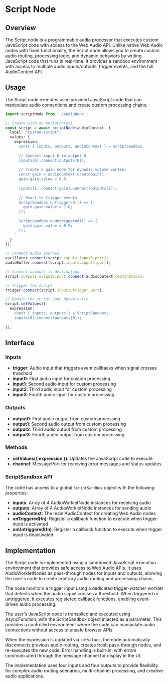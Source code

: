 # Script Node

## Overview

The Script node is a programmable audio processor that executes custom JavaScript code with access to the Web Audio API. Unlike native Web Audio nodes with fixed functionality, the Script node allows you to create custom audio routing, processing logic, and dynamic behaviors by writing JavaScript code that runs in real-time. It provides a sandbox environment with access to multiple audio inputs/outputs, trigger events, and the full AudioContext API.

## Usage

The Script node executes user-provided JavaScript code that can manipulate audio connections and create custom processing chains.

```typescript
import scriptNode from './audioNode';

// Create with an AudioContext
const script = await scriptNode(audioContext, {
  label: "custom-script",
  values: {
    expression: `
      const { inputs, outputs, audioContext } = ScriptSandbox;
      
      // Connect input 0 to output 0
      inputs[0].connect(outputs[0]);
      
      // Create a gain node for dynamic volume control
      const gain = audioContext.createGain();
      gain.gain.value = 0.5;
      
      inputs[1].connect(gain).connect(outputs[1]);
      
      // React to trigger events
      ScriptSandbox.onTriggered(() => {
        gain.gain.value = 1.0;
      });
      
      ScriptSandbox.onUntriggered(() => {
        gain.gain.value = 0.5;
      });
    `
  }
});

// Connect audio sources
oscillator.connect(script.inputs.input0.port);
audioBuffer.connect(script.inputs.input1.port);

// Connect outputs to destination
script.outputs.output0.port.connect(audioContext.destination);

// Trigger the script
trigger.connect(script.inputs.trigger.port);

// Update the script code dynamically
script.setValues({
  expression: `
    const { inputs, outputs } = ScriptSandbox;
    inputs[0].connect(outputs[0]);
  `
});
```

## Interface

### Inputs

- **trigger**: Audio input that triggers event callbacks when signal crosses threshold
- **input0**: First audio input for custom processing
- **input1**: Second audio input for custom processing
- **input2**: Third audio input for custom processing
- **input3**: Fourth audio input for custom processing

### Outputs

- **output0**: First audio output from custom processing
- **output1**: Second audio output from custom processing
- **output2**: Third audio output from custom processing
- **output3**: Fourth audio output from custom processing

### Methods

- **setValues({ expression })**: Updates the JavaScript code to execute
- **channel**: MessagePort for receiving error messages and status updates

### ScriptSandbox API

The code has access to a global `ScriptSandbox` object with the following properties:

- **inputs**: Array of 4 AudioWorkletNode instances for receiving audio
- **outputs**: Array of 4 AudioWorkletNode instances for sending audio
- **audioContext**: The main AudioContext for creating Web Audio nodes
- **onTriggered(fn)**: Register a callback function to execute when trigger input is activated
- **onUntriggered(fn)**: Register a callback function to execute when trigger input is deactivated

## Implementation

The Script node is implemented using a sandboxed JavaScript execution environment that provides safe access to Web Audio APIs. It uses AudioWorkletNodes as pass-through nodes for inputs and outputs, allowing the user's code to create arbitrary audio routing and processing chains.

The node monitors a trigger input using a dedicated trigger-watcher worklet that detects when the audio signal crosses a threshold. When triggered or untriggered, it executes registered callback functions, enabling event-driven audio processing.

The user's JavaScript code is transpiled and executed using AsyncFunction, with the ScriptSandbox object injected as a parameter. This provides a controlled environment where the code can manipulate audio connections without access to unsafe browser APIs.

When the expression is updated via `setValues`, the node automatically disconnects previous audio routing, creates fresh pass-through nodes, and re-executes the new code. Error handling is built-in, with errors communicated through the message channel for display in the UI.

The implementation uses four inputs and four outputs to provide flexibility for complex audio routing scenarios, multi-channel processing, and creative audio applications.
